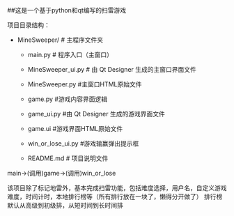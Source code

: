##这是一个基于python和qt编写的扫雷游戏

项目目录结构：
- MineSweeper/          # 主程序文件夹
  - main.py             # 程序入口（主窗口）
  - MineSweeper_ui.py   # 由 Qt Designer 生成的主窗口界面文件
  - MineSweeper.py      #主窗口HTML原始文件

  - game.py             #游戏内容界面逻辑
  - game_ui.py          #由 Qt Designer 生成的游戏界面文件
  - game.ui             #游戏界面HTML原始文件

  - win_or_lose_ui.py   #游戏输赢弹出提示框
  - README.md           # 项目说明文件

main->(调用)game->(调用)win_or_lose

该项目除了标记地雷外，基本完成扫雷功能，包括难度选择，用户名，自定义游戏难度，时间计时，本地排行榜等（所有排行放在一块了，懒得分开做了）
排行榜默认从高级到初级排，从短时间到长时间排
